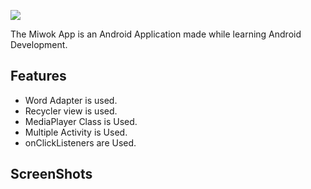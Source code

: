 ![](https://res.cloudinary.com/dnv3ztqf1/image/upload/v1606709150/Miwok%20App%20Readme/Aakash_yadav_mrwwgc.jpg)

The Miwok App is an Android Application made while learning Android Development.

## Features

* Word Adapter is used.
* Recycler view is used.
* MediaPlayer Class is Used.
* Multiple Activity is Used.
* onClickListeners are Used.

## ScreenShots
